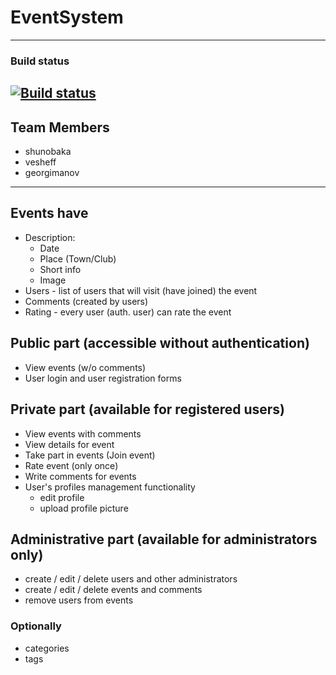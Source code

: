 # EventSystem

---
### Build status
[![Build status](https://ci.appveyor.com/api/projects/status/phjy4o6pc13gkapr?svg=true)](https://ci.appveyor.com/project/georgimanov/eventsystem)
---

## Team Members
* shunobaka
* vesheff
* georgimanov

----------
## Events have
- Description:
	- Date
	- Place (Town/Club)
	- Short info
	- Image
- Users - list of users that will visit (have joined) the event
- Comments (created by users)
- Rating - every user (auth. user) can rate the event

## Public part (accessible without authentication)
- View events (w/o comments) 
- User login and user registration forms

## Private part (available for registered users)
- View events with comments
- View details for event
- Take part in events (Join event)
- Rate event (only once)
- Write comments for events
- User's profiles management functionality
	- edit profile
	- upload profile picture

## Administrative part (available for administrators only)
- create / edit / delete users and other administrators
- create / edit / delete events and comments
- remove users from events

### Optionally
- categories
- tags